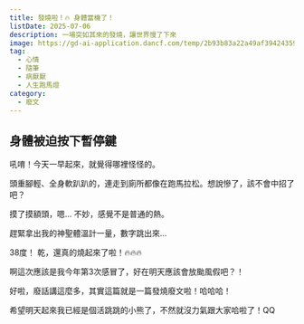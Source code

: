 ```yaml
---
title: 發燒啦！🔥 身體當機了！
listDate: 2025-07-06
description: 一場突如其來的發燒，讓世界慢了下來
image: https://gd-ai-application.dancf.com/temp/2b93b83a22a49af394243595572f1aff.png
tag:
  - 心情
  - 隨筆
  - 病厭厭
  - 人生跑馬燈
category:
  - 廢文
---
```


## 身體被迫按下暫停鍵

吼唷！今天一早起來，就覺得哪裡怪怪的。

頭重腳輕、全身軟趴趴的，連走到廁所都像在跑馬拉松。想說慘了，該不會中招了吧？

摸了摸額頭，嗯… 不妙，感覺不是普通的熱。

趕緊拿出我的神聖體溫計一量，數字跳出來… 

38度！ 乾，還真的燒起來了啦！🔥🔥🔥

啊這次應該是我今年第3次感冒了，好在明天應該會放颱風假吧？！

好啦，廢話講這麼多，其實這篇就是一篇發燒廢文啦！哈哈哈！

希望明天起來我已經是個活跳跳的小熊了，不然就沒力氣跟大家哈啦了！QQ
